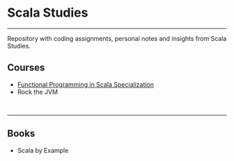 # Scala Studies

---
Repository with coding assignments, personal notes and insights from Scala Studies.

## Courses

* [Functional Programming in Scala Specialization](./Functional%20Programming%20Specialization/func_prog_spec.md)
* Rock the JVM

<br>

---



## Books

* Scala by Example
